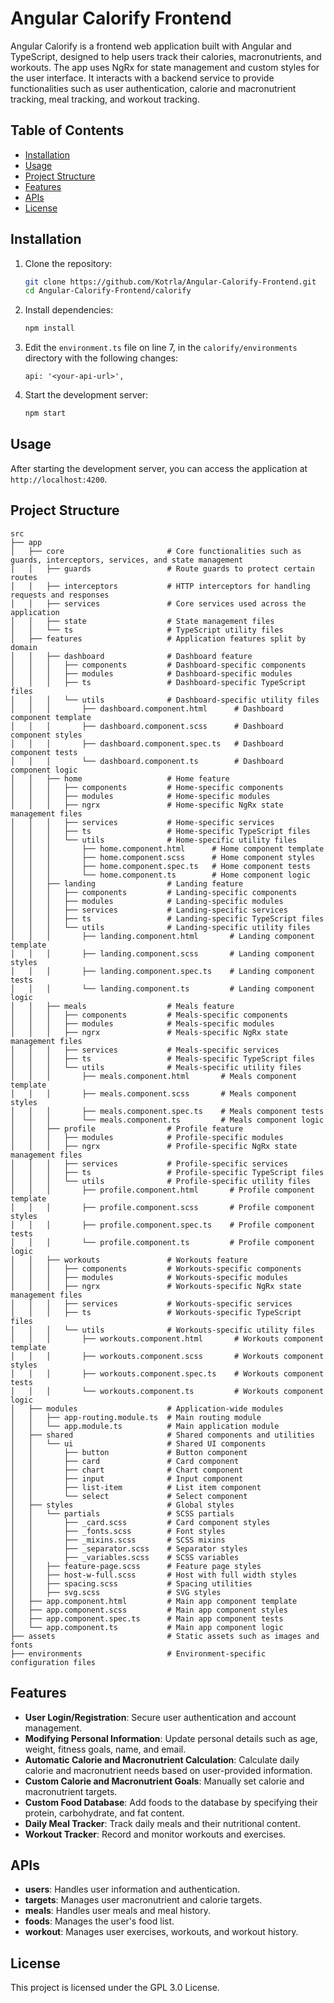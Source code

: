 # Angular Calorify Frontend

Angular Calorify is a frontend web application built with Angular and TypeScript, designed to help users track their calories,
macronutrients, and workouts. The app uses NgRx for state management and custom styles for the user interface. It interacts with a backend
service to provide functionalities such as user authentication, calorie and macronutrient tracking, meal tracking, and workout tracking.

## Table of Contents

- [Installation](#installation)
- [Usage](#usage)
- [Project Structure](#project-structure)
- [Features](#features)
- [APIs](#apis)
- [License](#license)

## Installation

1. Clone the repository:

   ```bash
   git clone https://github.com/Kotrla/Angular-Calorify-Frontend.git
   cd Angular-Calorify-Frontend/calorify
   ```

2. Install dependencies:

   ```bash
   npm install
   ```

3. Edit the `environment.ts` file on line 7, in the `calorify/environments` directory with the following changes:

   ```plaintext
   api: '<your-api-url>',
   ```

4. Start the development server:
   ```bash
   npm start
   ```

## Usage

After starting the development server, you can access the application at `http://localhost:4200`.

## Project Structure

```plaintext
src
├── app
│   ├── core                       # Core functionalities such as guards, interceptors, services, and state management
│   │   ├── guards                 # Route guards to protect certain routes
│   │   ├── interceptors           # HTTP interceptors for handling requests and responses
│   │   ├── services               # Core services used across the application
│   │   ├── state                  # State management files
│   │   └── ts                     # TypeScript utility files
│   ├── features                   # Application features split by domain
│   │   ├── dashboard              # Dashboard feature
│   │   │   ├── components         # Dashboard-specific components
│   │   │   ├── modules            # Dashboard-specific modules
│   │   │   ├── ts                 # Dashboard-specific TypeScript files
│   │   │   └── utils              # Dashboard-specific utility files
│   │   │       ├── dashboard.component.html      # Dashboard component template
│   │   │       ├── dashboard.component.scss      # Dashboard component styles
│   │   │       ├── dashboard.component.spec.ts   # Dashboard component tests
│   │   │       └── dashboard.component.ts        # Dashboard component logic
│   │   ├── home                   # Home feature
│   │   │   ├── components         # Home-specific components
│   │   │   ├── modules            # Home-specific modules
│   │   │   ├── ngrx               # Home-specific NgRx state management files
│   │   │   ├── services           # Home-specific services
│   │   │   ├── ts                 # Home-specific TypeScript files
│   │   │   └── utils              # Home-specific utility files
│   │   │       ├── home.component.html      # Home component template
│   │   │       ├── home.component.scss      # Home component styles
│   │   │       ├── home.component.spec.ts   # Home component tests
│   │   │       └── home.component.ts        # Home component logic
│   │   ├── landing                # Landing feature
│   │   │   ├── components         # Landing-specific components
│   │   │   ├── modules            # Landing-specific modules
│   │   │   ├── services           # Landing-specific services
│   │   │   ├── ts                 # Landing-specific TypeScript files
│   │   │   └── utils              # Landing-specific utility files
│   │   │       ├── landing.component.html       # Landing component template
│   │   │       ├── landing.component.scss       # Landing component styles
│   │   │       ├── landing.component.spec.ts    # Landing component tests
│   │   │       └── landing.component.ts         # Landing component logic
│   │   ├── meals                  # Meals feature
│   │   │   ├── components         # Meals-specific components
│   │   │   ├── modules            # Meals-specific modules
│   │   │   ├── ngrx               # Meals-specific NgRx state management files
│   │   │   ├── services           # Meals-specific services
│   │   │   ├── ts                 # Meals-specific TypeScript files
│   │   │   └── utils              # Meals-specific utility files
│   │   │       ├── meals.component.html       # Meals component template
│   │   │       ├── meals.component.scss       # Meals component styles
│   │   │       ├── meals.component.spec.ts    # Meals component tests
│   │   │       └── meals.component.ts         # Meals component logic
│   │   ├── profile                # Profile feature
│   │   │   ├── modules            # Profile-specific modules
│   │   │   ├── ngrx               # Profile-specific NgRx state management files
│   │   │   ├── services           # Profile-specific services
│   │   │   ├── ts                 # Profile-specific TypeScript files
│   │   │   └── utils              # Profile-specific utility files
│   │   │       ├── profile.component.html       # Profile component template
│   │   │       ├── profile.component.scss       # Profile component styles
│   │   │       ├── profile.component.spec.ts    # Profile component tests
│   │   │       └── profile.component.ts         # Profile component logic
│   │   ├── workouts               # Workouts feature
│   │   │   ├── components         # Workouts-specific components
│   │   │   ├── modules            # Workouts-specific modules
│   │   │   ├── ngrx               # Workouts-specific NgRx state management files
│   │   │   ├── services           # Workouts-specific services
│   │   │   ├── ts                 # Workouts-specific TypeScript files
│   │   │   └── utils              # Workouts-specific utility files
│   │   │       ├── workouts.component.html       # Workouts component template
│   │   │       ├── workouts.component.scss       # Workouts component styles
│   │   │       ├── workouts.component.spec.ts    # Workouts component tests
│   │   │       └── workouts.component.ts         # Workouts component logic
│   ├── modules                    # Application-wide modules
│   │   ├── app-routing.module.ts  # Main routing module
│   │   └── app.module.ts          # Main application module
│   ├── shared                     # Shared components and utilities
│   │   └── ui                     # Shared UI components
│   │       ├── button             # Button component
│   │       ├── card               # Card component
│   │       ├── chart              # Chart component
│   │       ├── input              # Input component
│   │       ├── list-item          # List item component
│   │       └── select             # Select component
│   ├── styles                     # Global styles
│   │   └── partials               # SCSS partials
│   │       ├── _card.scss         # Card component styles
│   │       ├── _fonts.scss        # Font styles
│   │       ├── _mixins.scss       # SCSS mixins
│   │       ├── _separator.scss    # Separator styles
│   │       ├── _variables.scss    # SCSS variables
│   │   ├── feature-page.scss      # Feature page styles
│   │   ├── host-w-full.scss       # Host with full width styles
│   │   ├── spacing.scss           # Spacing utilities
│   │   ├── svg.scss               # SVG styles
│   ├── app.component.html         # Main app component template
│   ├── app.component.scss         # Main app component styles
│   ├── app.component.spec.ts      # Main app component tests
│   └── app.component.ts           # Main app component logic
├── assets                         # Static assets such as images and fonts
├── environments                   # Environment-specific configuration files
```

## Features

- **User Login/Registration**: Secure user authentication and account management.
- **Modifying Personal Information**: Update personal details such as age, weight, fitness goals, name, and email.
- **Automatic Calorie and Macronutrient Calculation**: Calculate daily calorie and macronutrient needs based on user-provided information.
- **Custom Calorie and Macronutrient Goals**: Manually set calorie and macronutrient targets.
- **Custom Food Database**: Add foods to the database by specifying their protein, carbohydrate, and fat content.
- **Daily Meal Tracker**: Track daily meals and their nutritional content.
- **Workout Tracker**: Record and monitor workouts and exercises.

## APIs

- **users**: Handles user information and authentication.
- **targets**: Manages user macronutrient and calorie targets.
- **meals**: Handles user meals and meal history.
- **foods**: Manages the user's food list.
- **workout**: Manages user exercises, workouts, and workout history.

## License

This project is licensed under the GPL 3.0 License.
